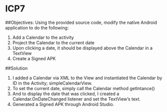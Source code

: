 # ICP7

##Objectives:
Using the provided source code, modify the native Android application to do the following:
1)	Add a Calendar to the activity
2)	Project the Calendar to the current date
3)	Upon clicking a date, it should be displayed above the Calendar in a TextView
4)	Create a Signed APK

##Solution
1)	I added a Calendar via XML to the View and instantiated the Calendar by ID in the Activity; simpleCalendarView.
2)	To set the current date, simply call the Calendar method getIntance()
3)	And to display the date that was clicked, I created a Calendar.OnDateChanged listener and set the TextView’s text.
4) Generated a Signed APK through Android Studio.